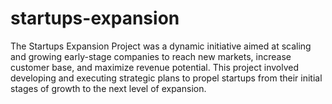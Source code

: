 # startups-expansion
The Startups Expansion Project was a dynamic initiative aimed at scaling and growing early-stage companies to reach new markets, increase customer base, and maximize revenue potential. This project involved developing and executing strategic plans to propel startups from their initial stages of growth to the next level of expansion.
